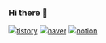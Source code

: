 ### Hi there 👋

<a href="https://ohhansoo.tistory.com/" target="_blank"><img src="https://img.shields.io/badge/FFFFFF?style=social&logo=appveyor&logoColor=000000"/>tistory</a>
<a href="https://blog.naver.com/zhdnrk124" target="_blank"><img src="https://img.shields.io/badge/FFFFFF?style=social&logo=appveyor&logoColor=000000"/>naver</a>
<a href="https://tidy-ship-234.notion.site/Hansoo-Oh-32e36f118afe43e7b2634f1c59865c37" target="_blank"><img src="https://img.shields.io/badge/FFFFFF?style=plastic&logo=appveyor&logoColor=000000"/>notion</a>

<!--
**Ohhansoo/Ohhansoo** is a ✨ _special_ ✨ repository because its `README.md` (this file) appears on your GitHub profile.

Here are some ideas to get you started:

- 🔭 I’m currently working on ...
- 🌱 I’m currently learning ...
- 👯 I’m looking to collaborate on ...
- 🤔 I’m looking for help with ...
- 💬 Ask me about ...
- 📫 How to reach me: ...
- 😄 Pronouns: ...
- ⚡ Fun fact: ...
-->
